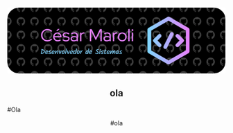 <div align="center">
  
![Header](./github-header-image.png)
## ola  
</div>
#Ola
<div align="center">
  
#ola
</div>
  
